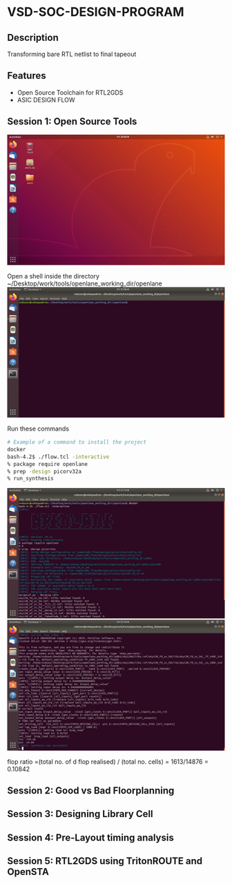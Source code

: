 
# VSD-SOC-DESIGN-PROGRAM

## Description
Transforming bare RTL netlist to final tapeout

## Features
- Open Source Toolchain for RTL2GDS
- ASIC DESIGN FLOW

## Session 1: Open Source Tools
![Home screen](assets/screen1.png)

Open a shell inside the directory  ~/Desktop/work/tools/openlane_working_dir/openlane
![Application Screenshot](assets/screen2.png)

Run these commands
```bash
# Example of a command to install the project
docker
bash-4.2$ ./flow.tcl -interactive
% package require openlane
% prep -design picorv32a
% run_synthesis
```

![picorv32a](assets/screen3.png)
![Synthesis successful](assets/screen4.png)


flop ratio =(total no. of d flop realised) / (total no. cells)
           = 1613/14876
           = 0.10842


## Session 2: Good vs Bad Floorplanning
## Session 3: Designing Library Cell
## Session 4: Pre-Layout timing analysis
## Session 5: RTL2GDS using TritonROUTE and OpenSTA


